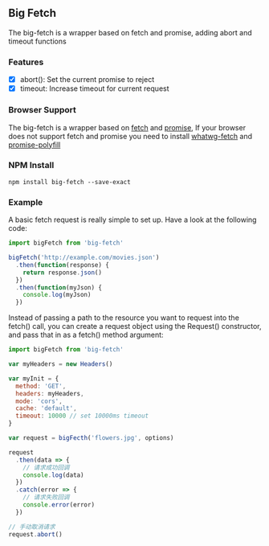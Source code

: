## Big Fetch

The big-fetch is a wrapper based on fetch and promise, adding abort and timeout functions

### Features

* [x] abort(): Set the current promise to reject
* [x] timeout: Increase timeout for current request

### Browser Support

The big-fetch is a wrapper based on [fetch](https://developer.mozilla.org/zh-CN/docs/Web/API/Fetch_API/Using_Fetch) and [promise](https://developer.mozilla.org/zh-CN/docs/Web/JavaScript/Reference/Global_Objects/Promise), If your browser does not support fetch and promise you need to install [whatwg-fetch](https://github.com/github/fetch) and [promise-polyfill](https://github.com/taylorhakes/promise-polyfill)

### NPM Install

```
npm install big-fetch --save-exact
```

### Example

A basic fetch request is really simple to set up. Have a look at the following code:

```js
import bigFetch from 'big-fetch'

bigFetch('http://example.com/movies.json')
  .then(function(response) {
    return response.json()
  })
  .then(function(myJson) {
    console.log(myJson)
  })
```

Instead of passing a path to the resource you want to request into the fetch() call, you can create a request object using the Request() constructor, and pass that in as a fetch() method argument:

```js
import bigFetch from 'big-fetch'

var myHeaders = new Headers()

var myInit = {
  method: 'GET',
  headers: myHeaders,
  mode: 'cors',
  cache: 'default',
  timeout: 10000 // set 10000ms timeout
}

var request = bigFecth('flowers.jpg', options)

request
  .then(data => {
    // 请求成功回调
    console.log(data)
  })
  .catch(error => {
    // 请求失败回调
    console.error(error)
  })

// 手动取消请求
request.abort()
```
